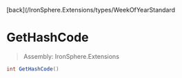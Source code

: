 ﻿

[back](/IronSphere.Extensions/types/WeekOfYearStandard

# GetHashCode

> Assembly: IronSphere.Extensions

```csharp
int GetHashCode()
```



 